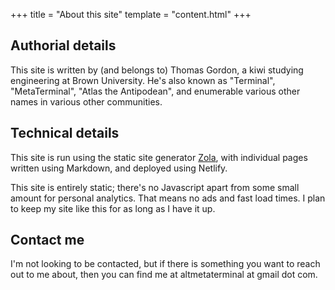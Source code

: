 +++
title = "About this site"
template = "content.html"
+++

## Authorial details

This site is written by (and belongs to) Thomas Gordon, a kiwi studying engineering at Brown University. He's also known as "Terminal", "MetaTerminal", "Atlas the Antipodean", and enumerable various other names in various other communities. 

## Technical details

This site is run using the static site generator <a href="https://www.getzola.org/">Zola</a>, with individual pages written using Markdown, and deployed using Netlify.

This site is entirely static; there's no Javascript apart from some small amount for personal analytics. That means no ads and fast load times. I plan to keep my site like this for as long as I have it up.

## Contact me

I'm not looking to be contacted, but if there is something you want to reach out to me about, then you can find me at altmetaterminal at gmail dot com.
